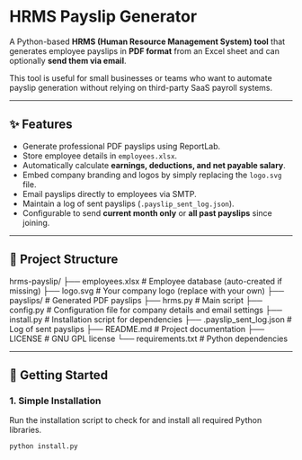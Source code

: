 # HRMS Payslip Generator

A Python-based **HRMS (Human Resource Management System) tool** that generates employee payslips in **PDF format** from an Excel sheet and can optionally **send them via email**.

This tool is useful for small businesses or teams who want to automate payslip generation without relying on third-party SaaS payroll systems.

---

## ✨ Features
- Generate professional PDF payslips using ReportLab.
- Store employee details in `employees.xlsx`.
- Automatically calculate **earnings, deductions, and net payable salary**.
- Embed company branding and logos by simply replacing the `logo.svg` file.
- Email payslips directly to employees via SMTP.
- Maintain a log of sent payslips (`.payslip_sent_log.json`).
- Configurable to send **current month only** or **all past payslips** since joining.

---

## 📂 Project Structure
hrms-payslip/
├── employees.xlsx # Employee database (auto-created if missing)
├── logo.svg       # Your company logo (replace with your own)
├── payslips/      # Generated PDF payslips
├── hrms.py        # Main script
├── config.py      # Configuration file for company details and email settings
├── install.py     # Installation script for dependencies
├── .payslip_sent_log.json # Log of sent payslips
├── README.md      # Project documentation
├── LICENSE        # GNU GPL license
└── requirements.txt # Python dependencies

---

## 🚀 Getting Started

### 1. Simple Installation

Run the installation script to check for and install all required Python libraries.

```bash
python install.py
